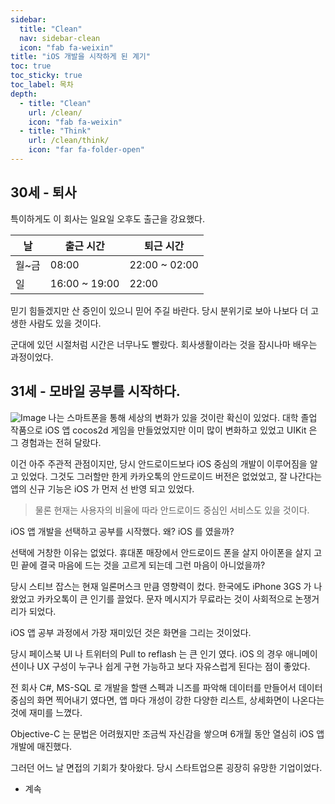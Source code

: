 ```yaml
---
sidebar:
  title: "Clean"
  nav: sidebar-clean
  icon: "fab fa-weixin"
title: "iOS 개발을 시작하게 된 계기"
toc: true
toc_sticky: true
toc_label: 목차
depth: 
  - title: "Clean"
    url: /clean/
    icon: "fab fa-weixin"
  - title: "Think"
    url: /clean/think/
    icon: "far fa-folder-open"
---
```

## 30세 - 퇴사
특이하게도 이 회사는 일요일 오후도 출근을 강요했다.

| 날 | 출근 시간 | 퇴근 시간 |
| -- | ---- | ---- |
|월~금 | 08:00 | 22:00 ~ 02:00 |
|일 | 16:00 ~ 19:00 | 22:00 |

믿기 힘들겠지만 산 증인이 있으니 믿어 주길 바란다.
당시 분위기로 보아 나보다 더 고생한 사람도 있을 것이다.

군대에 있던 시절처럼 시간은 너무나도 빨랐다.
회사생활이라는 것을 잠시나마 배우는 과정이었다. 

## 31세 - 모바일 공부를 시작하다.
![Image](https://developer.apple.com/news/images/og/apple-developer-og.png)
나는 스마트폰을 통해 세상의 변화가 있을 것이란 확신이 있었다.
대학 졸업 작품으로 iOS 앱 cocos2d 게임을 만들었었지만 이미 많이 변화하고 있었고 UIKit 은 그 경험과는 전혀 달랐다.

이건 아주 주관적 관점이지만, 당시 안드로이드보다 iOS 중심의 개발이 이루어짐을 알고 있었다.
그것도 그러할만 한게 카카오톡의 안드로이드 버전은 없었었고, 잘 나간다는 앱의 신규 기능은 iOS 가 먼저 선 반영 되고 있었다.
>물론 현재는 사용자의 비율에 따라 안드로이드 중심인 서비스도 있을 것이다.

iOS 앱 개발을 선택하고 공부를 시작했다.
왜? iOS 를 였을까?

선택에 거창한 이유는 없었다.
휴대폰 매장에서 안드로이드 폰을 살지 아이폰을 살지 고민 끝에 
결국 마음에 드는 것을 고르게 되는데 그런 마음이 아니었을까?

당시 스티브 잡스는 현재 일론머스크 만큼 영향력이 컸다.
한국에도 iPhone 3GS 가 나왔었고 카카오톡이 큰 인기를 끌었다.
문자 메시지가 무료라는 것이 사회적으로 논쟁거리가 되었다.

iOS 앱 공부 과정에서 가장 재미있던 것은 화면을 그리는 것이었다.

당시 페이스북 UI 나 트위터의 Pull to reflash 는 큰 인기 였다.
iOS 의 경우 애니메이션이나 UX 구성이 누구나 쉽게 구현 가능하고 보다 자유스럽게 된다는 점이 좋았다.

전 회사 C#, MS-SQL 로 개발을 할땐 스펙과 니즈를 파악해 데이터를 만들어서 데이터 중심의 화면 찍어내기 였다면,
앱 마다 개성이 강한 다양한 리스트, 상세화면이 나온다는 것에 재미를 느꼈다.

Objective-C 는 문법은 어려웠지만 조금씩 자신감을 쌓으며 6개월 동안 열심히 iOS 앱 개발에 매진했다.

그러던 어느 날 면접의 기회가 찾아왔다. 당시 스타트업으론 굉장히 유망한 기업이었다.

- 계속
